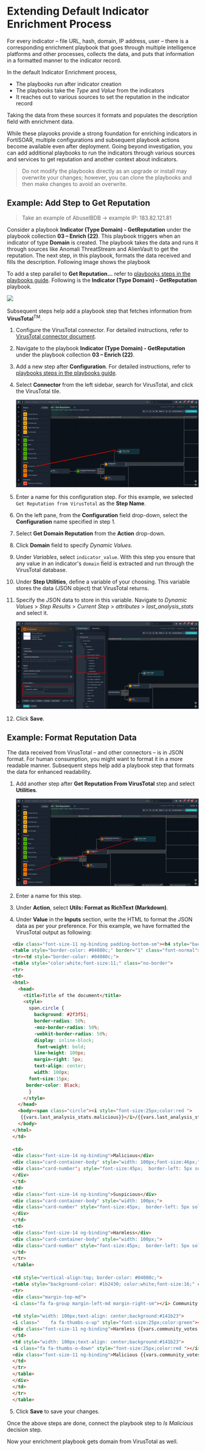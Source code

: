 # Extending Default Indicator Enrichment Process

For every indicator &ndash; file URL, hash, domain, IP address, user &ndash; there is a corresponding enrichment playbook that goes through multiple intelligence platforms and other processes, collects the data, and puts that information in a formatted manner to the indicator record.

In the default Indicator Enrichment process,

* The playbooks run after indicator creation
* The playbooks take the *Type* and *Value* from the indicators
* It reaches out to various sources to set the reputation in the indicator record

Taking the data from these sources it formats and populates the description field with enrichment data.

While these playooks provide a strong foundation for enriching indicators in FortiSOAR, multiple configurations and subsequent playbook actions become available even after deployment. Going beyond investigation, you can add additional playbooks to run the indicators through various sources and services to get reputation and another context about indicators.

> Do not modify the playbooks directly as an upgrade or install may overwrite your changes; however, you can clone the playbooks and then make changes to avoid an overwrite.

## Example: Add Step to Get Reputation

> Take an example of AbuseIBDB -> example IP: 183.82.121.81

Consider a playbook **Indicator (Type Domain) - GetReputation** under the playbook collection **03 – Enrich (22)**. This playbook triggers when an indicator of type **Domain** is created. The playbook takes the data and runs it through sources like Anomali ThreatStream and AlienVault to get the reputation. The next step, in this playbook, formats the data received and fills the description. Following image shows the playbook

To add a step parallel to **Get Reputation...** refer to [playbooks steps in the playbooks guide](https://docs.fortinet.com/document/fortisoar/7.0.2/playbooks-guide/784146/triggers-steps#Playbook_Steps_..5). Following is the **Indicator (Type Domain) - GetReputation** playbook.

![](res/indicator-domain-get-reputation-playbook.png)

Subsequent steps help add a playbook step that fetches information from **VirusTotal**<sup>TM</sup>.

1. Configure the VirusTotal connector. For detailed instructions, refer to [VirusTotal connector document](https://docs.fortinet.com/document/fortisoar/2.2.0/virustotal/191/virustotal-v2-2-0).
2. Navigate to the playbook **Indicator (Type Domain) - GetReputation** under the playbook collection **03 – Enrich (22)**.
3. Add a new step after **Configuration**. For detailed instructions, refer to [playbooks steps in the playbooks guide](https://docs.fortinet.com/document/fortisoar/7.0.2/playbooks-guide/784146/triggers-steps#Playbook_Steps_..5).
4. Select **Connector** from the left sidebar, search for VirusTotal, and click the VirusTotal tile.
    
    ![](./res/select-step-connector.png)

5. Enter a name for this configuration step. For this example, we selected `Get Reputation from VirusTotal` as the **Step Name**.
6. On the left pane, from the **Configuration** field drop-down, select the **Configuration** name specified in step 1.
7. Select **Get Domain Reputation** from the **Action** drop-down.
8. Click **Domain** field to specify *Dynamic Values*.
9. Under *Variables*, select `indicator_value`. With this step you ensure that any value in an indicator's `domain` field is extracted and run through the VirusTotal database.
10. Under **Step Utilities**, define a variable of your choosing. This variable stores the data (JSON object) that VirusTotal returns.
11. Specify the JSON data to store in this variable. Navigate to *Dynamic Values* > *Step Results* > *Current Step* > *attributes* > *last_analysis_stats* and select it.
    
    ![](./res/select-step-connector-config.png)

12. Click **Save**.

## Example: Format Reputation Data

The data received from VirusTotal &ndash; and other connectors &ndash; is in JSON format. For human consumption, you might want to format it in a more readable manner. Subsequent steps help add a playbook step that formats the data for enhanced readability.

1. Add another step after **Get Reputation From VirusTotal** step and select **Utilities**.
    
    ![](./res/select-step-connector-format.png)

2. Enter a name for this step.
3. Under **Action**, select **Utils: Format as RichText (Markdown)**.
4. Under **Value** in the **Inputs** section, write the HTML to format the JSON data as per your preference. For this example, we have formatted the VirusTotal output as following:

```html
  <div class="font-size-11 ng-binding padding-bottom-sm"><h4 style="background: #404142;padding: 5px;text-align: left;color: orange;background: black;"> VirusTotal Detection Summary</h4></div>
  <table style="border-color: #04080c;" border="1" class="font-normal">
  <tr><td style="border-color: #04080c;">
  <table style="color:white;font-size:11;" class="no-border">
  <tr>
  <td>
  <html>
    <head>
      <title>Title of the document</title>
      <style>
        span.circle {
          background: #2f3f51;
          border-radius: 50%;
          -moz-border-radius: 50%;
          -webkit-border-radius: 50%;
          display: inline-block;
           font-weight: bold;
          line-height: 100px;
          margin-right: 5px;
          text-align: center;
          width: 100px;
        font-size:15px;
       border-color: Black;
        }
      </style>
    </head>
    <body><span class="circle"><i style="font-size:25px;color:red ">
     {{vars.last_analysis_stats.malicious}}</i>/{{vars.last_analysis_stats.values() | list | sum}}</span>
    </body>
  </html>
  </td>

  <td>
  <div class="font-size-14 ng-binding">Malicious</div>
  <div class="card-container-body" style="width: 100px;font-size:46px;">
  <div class="card-number"; style="font-size:45px;  border-left: 5px solid red;background:#141b23">{{vars.last_analysis_stats.malicious}}</div>
  </div>
  </td>
  <td>
  <div class="font-size-14 ng-binding">Suspicious</div>
  <div class="card-container-body" style="width: 100px;">
  <div class="card-number" style="font-size:45px;  border-left: 5px solid orange; background:#141b23">{{vars.last_analysis_stats.suspicious}}</div>
  </div>
  </td>
  <td>
  <div class="font-size-14 ng-binding">Harmless</div>
  <div class="card-container-body" style="width: 100px;">
  <div class="card-number" style="font-size:45px;  border-left: 5px solid green; background:#141b23">{{vars.last_analysis_stats.harmless}}</div></div>
  </td>
  </tr>
  </table>

  <td style="vertical-align:top; border-color: #04080c;">
  <table style="background-color: #1b2430; color:white;font-size:16;" class="margin-10 no-border">
  <tr>
  <div class="margin-top-md">
  <i class="fa fa-group margin-left-md margin-right-sm"></i> Community Votes</div>

  <td style="width: 100px;text-align: center;background:#141b23">
  <i class="	fa fa-thumbs-o-up" style="font-size:25px;color:green"></i>
  <div class="font-size-11 ng-binding">Harmless {{vars.community_votes.harmless}}</div>
  </td>
  <td style="width: 100px;text-align: center;background:#141b23">
  <i class="fa fa-thumbs-o-down" style="font-size:25px;color:red "></i>
  <div class="font-size-11 ng-binding">Malicious {{vars.community_votes.malicious}}</div>
  </td>
  </tr>
  </table>
  </div>
  </td>
  </tr>
  </table>
```

5. Click **Save** to save your changes.

Once the above steps are done, connect the playbook step to *Is Malicious* decision step.

Now your enrichment playbook gets domain from VirusTotal as well.